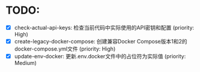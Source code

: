 # TODO:

- [x] check-actual-api-keys: 检查当前代码中实际使用的API密钥和配置 (priority: High)
- [x] create-legacy-docker-compose: 创建兼容Docker Compose版本1和2的docker-compose.yml文件 (priority: High)
- [x] update-env-docker: 更新.env.docker文件中的占位符为实际值 (priority: Medium)
